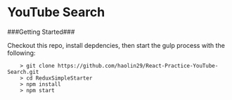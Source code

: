 # YouTube Search

###Getting Started###

Checkout this repo, install depdencies, then start the gulp process with the following:

```
	> git clone https://github.com/haolin29/React-Practice-YouTube-Search.git
	> cd ReduxSimpleStarter
	> npm install
	> npm start
```
